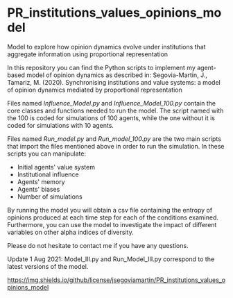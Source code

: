 # PR_institutions_values_opinions_model
Model to explore how opinion dynamics evolve under institutions that aggregate information using proportional representation

In this repository you can find the Python scripts to implement my agent-based model of opinion dynamics as described in:
Segovia-Martin, J., Tamariz, M. (2020). Synchronising institutions and value systems: a model of opinion dynamics mediated by proportional representation

Files named *Influence_Model.py* and *Influence_Model_100.py* contain the core classes and functions needed to run the model. The script named with the 100 is coded for simulations of 100 agents, while the one without it is coded for simulations with 10 agents.

Files named *Run_model.py* and *Run_model_100.py* are the two main scripts that import the files mentioned above in order to run the simulation. In these scripts you can manipulate:

- Initial agents' value system
- Institutional influence
- Agents' memory
- Agents' biases
- Number of simulations

By running the model you will obtain a csv file containing the entropy of opinions produced at each time step for each of the conditions examined. Furthermore, you can use the model to investigate the impact of different variables on other alpha indices of diversity.

Please do not hesitate to contact me if you have any questions.

Update 1 Aug 2021: Model_III.py and Run_Model_III.py correspond to the latest versions of the model.

https://img.shields.io/github/license/jsegoviamartin/PR_institutions_values_opinions_model
